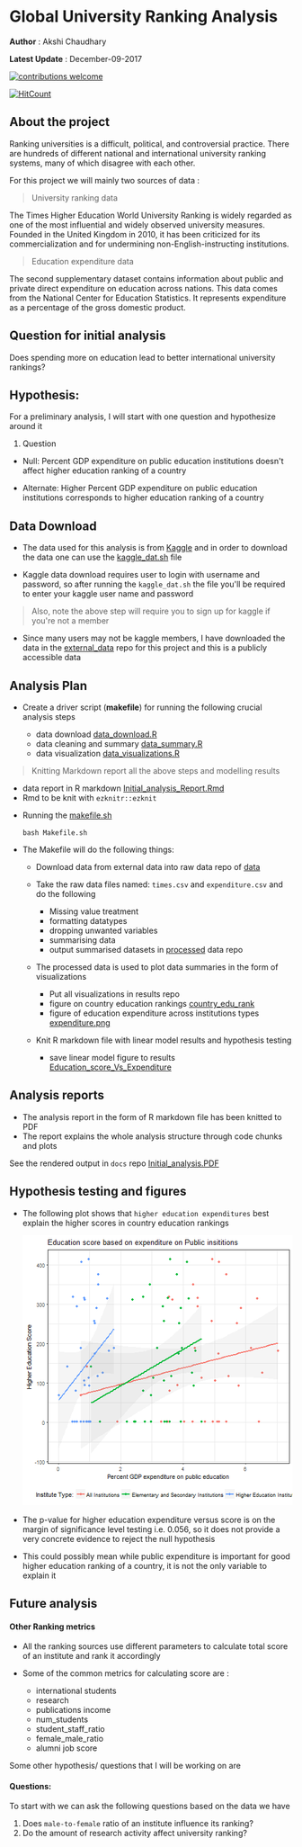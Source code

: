 # Global University Ranking Analysis

**Author** : Akshi Chaudhary

**Latest Update** : December-09-2017


[![contributions welcome](https://img.shields.io/badge/contributions-welcome-brightgreen.svg?style=flat)](https://github.com/dwyl/esta/issues)

[![HitCount](http://hits.dwyl.io/akshi8/University_rankings.svg)](http://hits.dwyl.io/akshi8/University_rankings)


## About the project

Ranking universities is a difficult, political, and controversial practice. There are hundreds of different national and international university ranking systems, many of which disagree with each other.

For this project we will mainly two sources of data :

>  University ranking data

The Times Higher Education World University Ranking is widely regarded as one of the most influential and widely observed university measures. Founded in the United Kingdom in 2010, it has been criticized for its commercialization and for undermining non-English-instructing institutions.

> Education expenditure data

The second supplementary dataset contains information about public and private direct expenditure on education across nations. This data comes from the National Center for Education Statistics. It represents expenditure as a percentage of the gross domestic product.

## Question for initial analysis

Does spending more on education lead to better international university rankings?

## Hypothesis:

For a preliminary analysis, I will start with one question and hypothesize around it

1. Question
  * Null: Percent GDP expenditure on public education institutions doesn't affect higher education ranking of a country

  * Alternate: Higher Percent GDP expenditure on public education institutions corresponds to higher education ranking of a country


## Data Download

* The data used for this analysis is from [Kaggle](https://www.kaggle.com/mylesoneill/world-university-rankings/data) and in order to download the data one can use the [kaggle_dat.sh](https://github.com/akshi8/University_rankings/blob/master/kaggle_dat.sh) file

* Kaggle data download requires user to login with username and password, so after running the `kaggle_dat.sh` the file you'll be required to enter your kaggle user name and password

> Also, note the above step will require you to sign up for kaggle if you're not a member

* Since many users may not be kaggle members, I have downloaded the data in the [external_data](https://github.com/akshi8/University_rankings/tree/master/data/external) repo for this project and this is a publicly accessible data


## Analysis Plan

* Create a driver script (**makefile**) for running the following crucial analysis steps

  - data download [data_download.R](https://github.com/akshi8/University_rankings/blob/master/src/data_download.R)
  - data cleaning and summary [data_summary.R](https://github.com/akshi8/University_rankings/blob/master/src/data_summary.R)
  - data visualization [data_visualizations.R](https://github.com/akshi8/University_rankings/blob/master/src/data_visualizations.R)

> Knitting  Markdown report all the above steps and modelling results

  - data report in R markdown [Initial_analysis_Report.Rmd](https://github.com/akshi8/University_rankings/blob/master/reports/Initial_analysis_Report.rmd)
  - Rmd to be knit with `ezknitr::ezknit`


* Running the [makefile.sh](https://github.com/akshi8/University_rankings/blob/master/src/Makefile.sh)

      bash Makefile.sh

* The Makefile will do the following things:

  - Download data from external data into raw data repo of [data](https://github.com/akshi8/University_rankings/tree/master/data)
  - Take the raw data files named: `times.csv` and `expenditure.csv`  and do the following
      - Missing value treatment
      - formatting datatypes
      - dropping unwanted variables
      - summarising data
      - output summarised datasets in [processed](https://github.com/akshi8/University_rankings/tree/master/data/processed) data repo
  - The processed data is used to plot data summaries in the form of visualizations
      - Put all visualizations in results repo
      - figure on country education rankings [country_edu_rank](https://github.com/akshi8/University_rankings/blob/master/results/country_edu_rank.png)
      - figure of education expenditure across institutions types [expenditure.png](https://github.com/akshi8/University_rankings/blob/master/results/expenditure.png)

  - Knit R markdown file with linear model results and hypothesis testing
    - save linear model figure to results [Education_score_Vs_Expenditure](https://github.com/akshi8/University_rankings/blob/master/results/Education_score_Vs_Expenditure.png)


## Analysis reports

* The analysis report in the form of R markdown file has been knitted to PDF
* The report explains the whole analysis structure through code chunks and plots

See the rendered output in `docs` repo [Initial_analysis.PDF](https://github.com/akshi8/University_rankings/tree/master/docs)



## Hypothesis testing and figures

* The following plot shows that `higher education expenditures` best explain the higher scores in country education rankings

    ![Education_score_Vs_Expenditure](results/Education_score_Vs_Expenditure.png)


* The p-value for higher education expenditure versus score is on the margin of significance level testing i.e. 0.056, so it does not provide a very concrete evidence to reject the null hypothesis

* This could possibly mean while public expenditure is important for good higher education ranking of a country, it is not the only variable to explain it



## Future analysis

#### Other Ranking metrics

* All the ranking sources use different parameters to calculate total score of an institute and rank it accordingly

* Some of the common metrics for calculating score are :
  * international students
  * research
  * publications    income
  * num_students
  * student_staff_ratio
  * female_male_ratio
  * alumni job score


Some other hypothesis/ questions that I will be working on are
#### Questions:

To start with we can ask the following questions based on the data we have

1. Does `male-to-female` ratio of an institute influence its ranking?
2. Do the amount of research activity affect university ranking?
